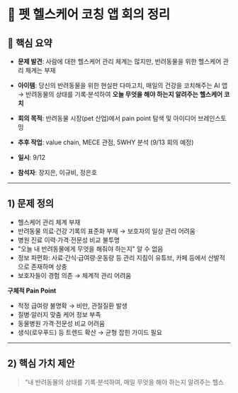 # 🐾 펫 헬스케어 코칭 앱 회의 정리

## 📌 핵심 요약
- **문제 발견**: 사람에 대한 헬스케어 관리 체계는 많지만, 반려동물을 위한 헬스케어 관리 체계는 부재  
- **아이템**: 당신의 반려동물을 위한 현실판 다마고치, 매일의 건강을 코치해주는 AI 앱  
  → 반려동물의 상태를 기록·분석하여 **오늘 무엇을 해야 하는지 알려주는 헬스케어 코치**  

- **회의 목적**: 반려동물 시장(pet 산업)에서 pain point 탐색 및 아이디어 브레인스토밍  
- **추후 작업**: value chain, MECE 관점, 5WHY 분석 (9/13 회의 예정)  

- **일시**: 9/12  
- **참석자**: 장지은, 이규비, 정은호  

---

## 1) 문제 정의
- 헬스케어 관리 체계 부재  
- 반려동물 의료·건강 기록의 표준화 부재 → 보호자의 일상 관리 어려움  
- 병원 진료 이력·가격·전문성 비교 불투명  
- "오늘 내 반려동물에게 무엇을 해줘야 하는지" 알 수 없음  
- 정보 파편화: 사료·간식·급여량·운동량 등 관리 지침이 유튜브, 카페 등에서 산발적으로 존재하며 상충  
- 보호자들이 경험 의존 → 체계적 관리 어려움  

**구체적 Pain Point**  
- 적정 급여량 불명확 → 비만, 관절질환 발생  
- 질병·알러지 맞춤 케어 정보 부족  
- 동물병원 가격·전문성 비교 어려움  
- 생식(로우푸드) 등 트렌드 확산 → 균형 잡힌 가이드 필요  

---

## 2) 핵심 가치 제안
> “내 반려동물의 상태를 기록·분석하여, 매일 무엇을 해야 하는지 알려주는 헬스
